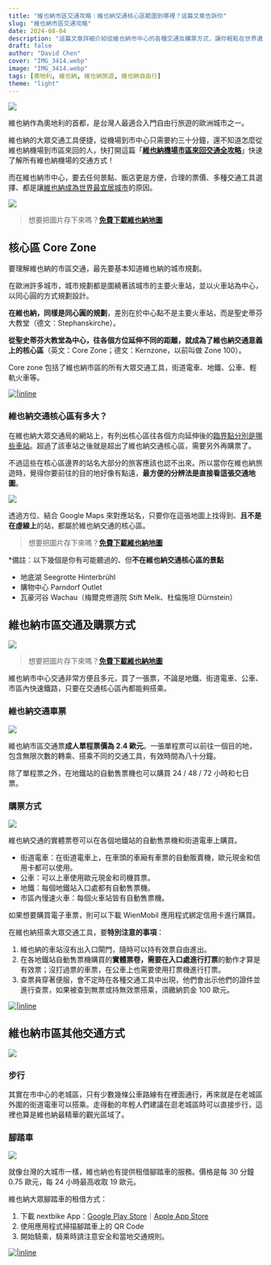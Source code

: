 ```yaml
---
title: "維也納市區交通攻略｜維也納交通核心區範圍到哪裡？這篇文章告訴你"
slug: "維也納市區交通攻略"
date: 2024-08-04
description: "這篇文章詳細介紹從維也納市中心的各種交通及購票方式，讓你輕鬆在世界遺產中探索走跳！"
draft: false
author: "David Chen"
cover: "IMG_3414.webp"
image: "IMG_3414.webp"
tags: [奧地利, 維也納, 維也納旅遊, 維也納自由行]
theme: "light"
---
```


![](IMG_3414.webp)

維也納作為奧地利的首都，是台灣人最適合入門自由行旅遊的歐洲城市之一。

維也納的大眾交通工具便捷，從機場到市中心只需要約三十分鐘，還不知道怎麼從維也納機場到市區來回的人，快打開這篇「**[維也納機場市區來回交通全攻略](https://exittaiwan.com/posts/%E7%B6%AD%E4%B9%9F%E7%B4%8D%E6%A9%9F%E5%A0%B4%E5%88%B0%E5%B8%82%E5%8D%80%E4%BA%A4%E9%80%9A%E5%85%A8%E6%94%BB%E7%95%A5/)**」快速了解所有維也納機場的交通方式！

而在維也納市中心，要去任何景點、飯店更是方便，合理的票價、多種交通工具選擇、都是讓[維也納成為世界最宜居城市](https://www.economist.com/graphic-detail/2024/06/26/the-worlds-most-liveable-cities-in-2024)的原因。

![](wien.webp)

> 想要把圖片存下來嗎？[**免費下載維也納地圖**](https://exittaiwan.gumroad.com/l/wien)

## 核心區 Core Zone

要理解維也納的市區交通，最先要基本知道維也納的城市規劃。

在歐洲許多城市，城市規劃都是圍繞著該城市的主要火車站，並以火車站為中心，以同心圓的方式規劃設計。

**在維也納，同樣是同心圓的規劃**，差別在於中心點不是主要火車站，而是聖史蒂芬大教堂（德文：Stephanskirche）。

**從聖史蒂芬大教堂為中心，往各個方位延伸不同的距離，就成為了維也納交通意義上的核心區**（英文：Core Zone；德文：Kernzone，以前叫做 Zone 100）。

Core zone 包括了維也納市區的所有大眾交通工具，街道電車、地鐵、公車、輕軌火車等。

[![|inline](hotel-banner.webp)](https://l.exittaiwan.com/book-a-hotel)

### 維也納交通核心區有多大？

在維也納大眾交通局的網站上，有列出核心區往各個方向延伸後的[臨界點分別是哪些車站](https://www.wienerlinien.at/web/wl-en/tickets/core-zone-of-vienna)。超過了該車站之後就是超出了維也納交通核心區，需要另外再購票了。

不過這些在核心區邊界的站名大部分的旅客應該也認不出來。所以當你在維也納旅遊時，覺得你要前往的目的地好像有點遠，**最方便的分辨法是直接看這張交通地圖**。

![](u-bahn.webp)

透過方位、結合 Google Maps 來對應站名，只要你在這張地圖上找得到、**且不是在虛線上**的站，都屬於維也納交通的核心區。

> 想要把圖片存下來嗎？[**免費下載維也納地圖**](https://exittaiwan.gumroad.com/l/wien)

*備註：以下幾個是你有可能聽過的、但**不在維也納交通核心區的景點**

- 地底湖 Seegrotte Hinterbrühl
- 購物中心 Parndorf Outlet
- 瓦豪河谷 Wachau（梅爾克修道院 Stift Melk、杜倫施坦 Dürnstein）

## 維也納市區交通及購票方式

![](gesamtnetzplan-wiener-linien.webp)

> 想要把圖片存下來嗎？[**免費下載維也納地圖**](https://exittaiwan.gumroad.com/l/wien)

維也納市中心交通非常方便且多元，買了一張票，不論是地鐵、街道電車、公車、市區內快速鐵路，只要在交通核心區內都能夠搭乘。

### 維也納交通車票

![](IMG_8813.webp)

維也納市區交通票**成人單程票價為 2.4 歐元**。一張單程票可以前往一個目的地，包含無限次數的轉乘、搭乘不同的交通工具，有效時間為八十分鐘。

除了單程票之外，在地鐵站的自動售票機也可以購買 24 / 48 / 72 小時和七日票。

### 購票方式

![](IMG_8815.webp)

維也納交通的實體票卷可以在各個地鐵站的自動售票機和街道電車上購買。

- 街道電車：在街道電車上，在車頭的車廂有車票的自動販賣機，歐元現金和信用卡都可以使用。
- 公車：可以上車使用歐元現金和司機買票。
- 地鐵：每個地鐵站入口處都有自動售票機。
- 市區內慢速火車：每個火車站皆有自動售票機。

如果想要購買電子車票，則可以下載 WienMobil 應用程式綁定信用卡進行購買。

在維也納搭乘大眾交通工具，要**特別注意的事項**：

1. 維也納的車站沒有出入口閘門，隨時可以持有效票自由進出。
2. 在各地鐵站自動售票機購買的**實體票卷，需要在入口處進行打票**的動作才算是有效票；沒打過票的車票，在公車上也需要使用打票機進行打票。
3. 查票員穿著便服，會不定時在各種交通工具中出現，他們會出示他們的證件並進行查票，如果被查到無票或持無效票搭乘，須繳納罰金 100 歐元。

[![|inline](hotel-banner.webp)](https://l.exittaiwan.com/book-a-hotel)

## 維也納市區其他交通方式

![](IMG_3417.webp)

### 步行

其實在市中心的老城區，只有少數幾條公車路線有在裡面通行，再來就是在老城區外圍的街道電車可以搭乘。走得動的年輕人們建議在逛老城區時可以直接步行，這裡也算是維也納最精華的觀光區域了。

### 腳踏車

![](nextbike.webp)

就像台灣的大城市一樣，維也納也有提供租借腳踏車的服務。價格是每 30 分鐘 0.75 歐元，每 24 小時最高收取 19 歐元。

維也納大眾腳踏車的租借方式：
1. 下載 nextbike App：[Google Play Store](https://play.google.com/store/apps/details?id=de.nextbike&gl=AT)｜[Apple App Store](https://apps.apple.com/at/app/nextbike/id504288371)
2. 使用應用程式掃描腳踏車上的 QR Code
3. 開始騎乘，騎乘時請注意安全和當地交通規則。

[![|inline](hotel-banner.webp)](https://l.exittaiwan.com/book-a-hotel)